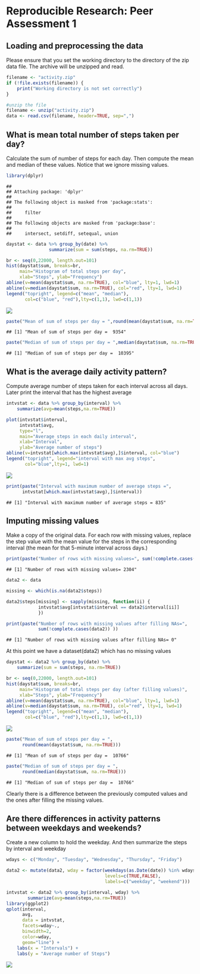 # Reproducible Research: Peer Assessment 1


## Loading and preprocessing the data  
Please ensure that you set the working directory to the directory of the zip data file. The archive will be unzipped and read.

```r
filename <- "activity.zip"
if (!file.exists(filename)) {
    print("Working directory is not set correctly")
}

#unzip the file
filename <- unzip("activity.zip")
data <- read.csv(filename, header=TRUE, sep=",")
```


## What is mean total number of steps taken per day?

Calculate the sum of number of steps for each day. Then compute the mean and median of these values. Notice that we ignore missing values.


```r
library(dplyr)
```

```
## 
## Attaching package: 'dplyr'
## 
## The following object is masked from 'package:stats':
## 
##     filter
## 
## The following objects are masked from 'package:base':
## 
##     intersect, setdiff, setequal, union
```

```r
daystat <- data %>% group_by(date) %>% 
                summarize(sum = sum(steps, na.rm=TRUE))

br <- seq(0,22000, length.out=101)
hist(daystat$sum, breaks=br, 
     main="Histogram of total steps per day", 
     xlab="Steps", ylab="Frequency")
abline(v=mean(daystat$sum, na.rm=TRUE), col="blue", lty=1, lwd=1)
abline(v=median(daystat$sum, na.rm=TRUE), col="red", lty=1, lwd=1)
legend("topright", legend=c("mean", "median"),
       col=c("blue", "red"),lty=c(1,1), lwd=c(1,1))
```

![](PA1_template_files/figure-html/unnamed-chunk-2-1.png) 

```r
paste("Mean of sum of steps per day = ",round(mean(daystat$sum, na.rm=TRUE)))
```

```
## [1] "Mean of sum of steps per day =  9354"
```

```r
paste("Median of sum of steps per day = ",median(daystat$sum, na.rm=TRUE))
```

```
## [1] "Median of sum of steps per day =  10395"
```


## What is the average daily activity pattern?
Compute average number of steps taken for each interval across all days. Later print the interval that has the highest average

```r
intvstat <- data %>% group_by(interval) %>% 
    summarize(avg=mean(steps,na.rm=TRUE))

plot(intvstat$interval, 
     intvstat$avg, 
     type="l",
     main="Average steps in each daily interval",
     xlab="Interval",
     ylab="Average number of steps")
abline(v=intvstat[which.max(intvstat$avg),]$interval, col="blue")
legend("topright", legend="interval with max avg steps",
       col="blue",lty=1, lwd=1)
```

![](PA1_template_files/figure-html/unnamed-chunk-3-1.png) 

```r
print(paste("Interval with maximum number of average steps =", 
      intvstat[which.max(intvstat$avg),]$interval))
```

```
## [1] "Interval with maximum number of average steps = 835"
```


## Imputing missing values

Make a copy of the original data. For each row with missing values, replace the step value with the mean value for the steps in the corresponding interval (the mean for that 5-minute interval across days.)


```r
print(paste("Number of rows with missing values=", sum(!complete.cases(data))))
```

```
## [1] "Number of rows with missing values= 2304"
```

```r
data2 <- data

missing <- which(is.na(data2$steps))

data2$steps[missing] <- sapply(missing, function(ii) {
            intvstat$avg[intvstat$interval == data2$interval[ii]]
            })

print(paste("Number of rows with missing values after filling NAs=", 
            sum(!complete.cases(data2)) ))
```

```
## [1] "Number of rows with missing values after filling NAs= 0"
```
At this point we have a dataset(data2) which has no missing values


```r
daystat <- data2 %>% group_by(date) %>% 
    summarize(sum = sum(steps, na.rm=TRUE))

br <- seq(0,22000, length.out=101)
hist(daystat$sum, breaks=br,
     main="Histogram of total steps per day (after filling values)", 
     xlab="Steps", ylab="Frequency")
abline(v=mean(daystat$sum, na.rm=TRUE), col="blue", lty=1, lwd=1)
abline(v=median(daystat$sum, na.rm=TRUE), col="red", lty=1, lwd=1)
legend("topright", legend=c("mean", "median"),
       col=c("blue", "red"),lty=c(1,1), lwd=c(1,1))
```

![](PA1_template_files/figure-html/unnamed-chunk-5-1.png) 

```r
paste("Mean of sum of steps per day = ",
      round(mean(daystat$sum, na.rm=TRUE)))
```

```
## [1] "Mean of sum of steps per day =  10766"
```

```r
paste("Median of sum of steps per day = ",
      round(median(daystat$sum, na.rm=TRUE)))
```

```
## [1] "Median of sum of steps per day =  10766"
```

Clearly there is a difference between the previously computed values and the ones after filling the missing values.

## Are there differences in activity patterns between weekdays and weekends?

Create a new column to hold the weekday. And then summarize the steps by interval and weekday


```r
wdays <- c("Monday", "Tuesday", "Wednesday", "Thursday", "Friday")

data2 <- mutate(data2, wday = factor(weekdays(as.Date(date)) %in% wdays, 
                                     levels=c(TRUE,FALSE),
                                     labels=c("weekday", "weekend")))

intvstat <- data2 %>% group_by(interval, wday) %>% 
        summarize(avg=mean(steps,na.rm=TRUE))
library(ggplot2)
qplot(interval, 
      avg, 
      data = intvstat, 
      facets=wday~.,
      binwidth=2,
      color=wday,
      geom="line") +
    labs(x = "Intervals") +
    labs(y = "Average number of Steps") 
```

![](PA1_template_files/figure-html/unnamed-chunk-6-1.png) 
